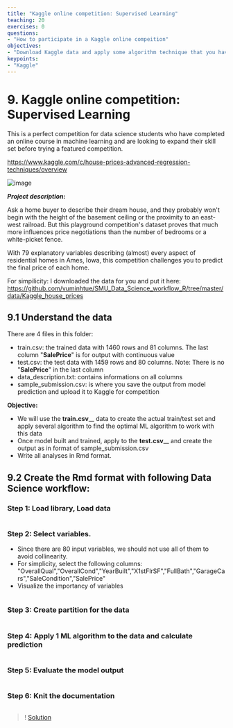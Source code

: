 ```yaml
---
title: "Kaggle online competition: Supervised Learning"
teaching: 20
exercises: 0
questions:
- "How to participate in a Kaggle online compeition"
objectives:
- "Download Kaggle data and apply some algorithm technique that you have learnt to solve the actual data"
keypoints:
- "Kaggle"
---
```

# 9. Kaggle online competition: Supervised Learning
 
This is a perfect competition for data science students who have completed an online course in machine learning and are looking to expand their skill set before trying a featured competition. 

https://www.kaggle.com/c/house-prices-advanced-regression-techniques/overview
 
![image](https://user-images.githubusercontent.com/43855029/156053760-007e3d08-3472-47e5-ba96-c07d8d3fa325.png)

_**Project description:**_

Ask a home buyer to describe their dream house, and they probably won't begin with the height of the basement ceiling or the proximity to an east-west railroad. But this playground competition's dataset proves that much more influences price negotiations than the number of bedrooms or a white-picket fence.

With 79 explanatory variables describing (almost) every aspect of residential homes in Ames, Iowa, this competition challenges you to predict the final price of each home. 


For simpilicity: I downloaded the data for you and put it here:
https://github.com/vuminhtue/SMU_Data_Science_workflow_R/tree/master/data/Kaggle_house_prices


## 9.1 Understand the data

There are 4 files in this folder: 
- train.csv: the trained data with 1460 rows and 81 columns. The last column "**SalePrice**" is for output with continuous value
- test.csv: the test data with 1459 rows and 80 columns. Note: There is no  "**SalePrice**" in the last column
- data_description.txt: contains informations on all columns
- sample_submission.csv: is where you save the output from model prediction and upload it to Kaggle for competition

**Objective:**
- We will use the **train.csv**__ data to create the actual train/test set and apply several algorithm to find the optimal ML algorithm to work with this data
- Once model built and trained, apply to the **test.csv**__ and create the output as in format of sample_submission.csv
- Write all analyses in Rmd format.

## 9.2 Create the Rmd format with following Data Science workflow:

### Step 1: Load library, Load data

```r

```

### Step 2: Select variables.
- Since there are 80 input variables, we should not use all of them to avoid collinearity.
- For simplicity, select the following columns: "OverallQual","OverallCond","YearBuilt","X1stFlrSF","FullBath","GarageCars","SaleCondition","SalePrice"
- Visualize the importancy of variables

```r

```

### Step 3: Create partition for the data

```r

```

### Step 4: Apply 1 ML algorithm to the data and calculate prediction

```r

```

### Step 5: Evaluate the model output

```r

```

### Step 6: Knit the documentation

```r

```

>! [Solution](https://raw.githubusercontent.com/vuminhtue/SMU_Data_Science_workflow_R/master/files/house-prices/Kaggle_house_price.Rmd)


